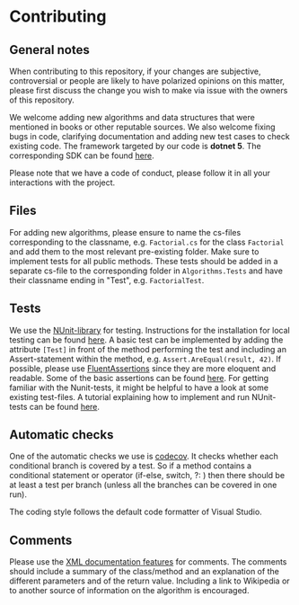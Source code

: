 # Contributing
## General notes
When contributing to this repository, if your changes are subjective, controversial or people are likely to have
polarized opinions on this matter, please first discuss the change you wish to make via issue with the owners of
this repository.

We welcome adding new algorithms and data structures that were mentioned in books or other reputable sources.
We also welcome fixing bugs in code, clarifying documentation and adding new test cases to check existing code.
The framework targeted by our code is **dotnet 5**. The corresponding SDK can be found [here](https://dotnet.microsoft.com/download/dotnet/5.0).

Please note that we have a code of conduct, please follow it in all your interactions with the project.

## Files
For adding new algorithms, please ensure to name the cs-files corresponding to the classname, e.g. `Factorial.cs` for the class `Factorial` and add them to the most relevant pre-existing folder. Make sure to implement tests for all public methods. These tests should be added in a separate cs-file to the corresponding folder in `Algorithms.Tests` and have their classname ending in "Test", e.g. `FactorialTest`.

## Tests
We use the [NUnit-library](https://nunit.org/) for testing. Instructions for the installation for local testing can be found [here](https://docs.nunit.org/articles/nunit/getting-started/installation.html). A basic test can be implemented by adding the attribute `[Test]` in front of the method performing the test and including an Assert-statement within the method, e.g. `Assert.AreEqual(result, 42)`. If possible, please use [FluentAssertions](https://fluentassertions.com/) since they are more eloquent and readable. Some of the basic assertions can be found [here](https://fluentassertions.com/basicassertions/). For getting familiar with the Nunit-tests, it might be helpful to have a look at some existing test-files. A tutorial explaining how to implement and run NUnit-tests can be found [here](https://www.c-sharpcorner.com/article/introduction-to-nunit-testing-framework/).

## Automatic checks
One of the automatic checks we use is [codecov](https://about.codecov.io/). It checks whether each conditional branch is covered by a test. So if a method contains a conditional statement or operator (if-else, switch, ?: ) then there should be at least a test per branch (unless all the branches can be covered in one run).

The coding style follows the default code formatter of Visual Studio.

## Comments
Please use the [XML documentation features](https://docs.microsoft.com/en-us/dotnet/csharp/programming-guide/xmldoc/how-to-use-the-xml-documentation-features) for comments. The comments should include a summary of the class/method and an explanation of the different parameters and of the return value. Including a link to Wikipedia or to another source of information on the algorithm is encouraged.

